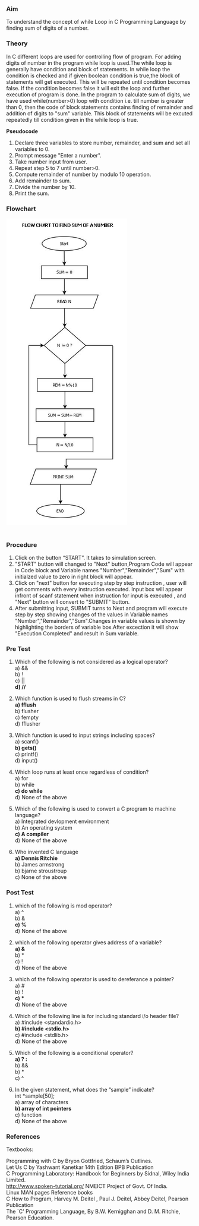 ### Aim
To understand the concept of while Loop in C Programming Language by finding sum of digits of a number.

### Theory

In C different loops are used for controlling flow of program. For adding digits of number in the program while loop is used.The while loop is generally have condition and block of statements. In while loop the condition is checked and if given boolean condition is true,the block of statements will get executed. This will be repeated until condition becomes false. If the condition becomes false it will exit the loop and further execution of program is done.
In the program to calculate sum of digits, we have used while(number>0) loop with condition i.e. till number is greater than 0, then the code of block statements contains finding of remainder and addition of digits to "sum" variable. This block of statements will be excuted repeatedly till condition given in the while loop is true. 


<b>Pseudocode</b>
1. Declare three variables to store number, remainder, and sum and set all variables to 0.
2. Prompt message "Enter a number".
3. Take number input from user.
4. Repeat step 5 to 7 until number>0.
5. Compute remainder of number by modulo 10 operation.
6. Add remainder to sum.
7. Divide the number by 10.
8. Print the sum.

### Flowchart 
<img src="/experiment/images/sum_flowchart.jpg"/><br><br>

### Procedure

1. Click on the button “START”. It takes to simulation screen. 
2. "START" button will changed to "Next" button,Program Code will appear in Code block and Variable names "Number","Remainder","Sum" with initialzed value to zero in right block will appear.
3. Click on "next" button for executing step by step instruction , user will get comments with every instruction executed. Input box will appear infront of scanf statement when instruction for input is executed , and "Next" button will convert to "SUBMIT" button. 
4. After submitting input, SUBMIT turns to Next and program will execute step by step showing changes of the values in Variable names "Number","Remainder","Sum".Changes in variable values is shown by highlighting the borders of variable box.After excection it will show "Execution Completed" and result in Sum variable.

### Pre Test
1) Which of the following is not considered as a logical operator?<br>
a) &&<br>
b) !<br>
c) ||<br>
<b>d) //<br></b>

2) Which function is used to flush streams in C?<br>
<b>a) fflush<br></b>
b) flusher<br>
c) fempty<br>
d) fflusher<br>

3) Which function is used to input strings including spaces?<br>
a) scanf()<br>
<b>b) gets()<br></b>
c) printf()<br>
d) input()<br>

4) Which loop runs at least once regardless of condition?<br>
a) for<br>
b) while<br>
<b>c) do while<br> </b>
d) None of the above <br>

5) Which of the following is used to convert a C program to machine language?<br>
a) Integrated devlopment environment<br>
b) An operating system<br>
<b>c) A compiler</b><br>
d) None of the above<br>

6) Who invented C language<br>
<b>a) Dennis Ritchie <br></b>
b) James armstrong<br>
b) bjarne stroustroup<br>
c) None of the above<br>

### Post Test
1) which of the following is mod operator?<br>
a) ^<br>
b) &<br>
<b>c) % </b><br>
d) None of the above

2) which of the following operator gives address of a variable?<br>
<b>a) & </b><br>
b) *<br>
c) !<br>
d) None of the above<br>

3) which of the following operator is used to dereferance a pointer?<br>
a) #<br>
b) !<br>
<b>c) *</b><br>
d) None of the above

4) Which of the following line is for including standard i/o header file?<br>
a) #include <standardio.h><br>
<b>b) #include <stdio.h></b><br>
c) #include <stdlib.h><br>
d) None of the above<br>

5) Which of the following is a conditional operator?<br>
<b>a) ? : <br></b>
b) &&<br>
b) *<br>
c) ^<br>

6) In the given statement, what does the “sample” indicate?<br> 
     int *sample[50];<br>
a) array of characters<br>
<b>b) array of int pointers<br></b>
c) function<br>
d) None of the above<br>

### References
Textbooks:

Programming with C by Bryon Gottfried, Schaum’s Outlines.<br>
Let Us C by Yashwant Kanetkar 14th Edition BPB Publication<br>
C Programming Laboratory: Handbook for Beginners by Sidnal, Wiley India Limited.<br>
http://www.spoken-tutorial.org/ NMEICT Project of Govt. Of India.<br>
Linux MAN pages Reference books<br>
C How to Program, Harvey M. Deitel , Paul J. Deitel, Abbey Deitel, Pearson Publication<br>
The `C' Programming Language, By B.W. Kernigghan and D. M. Ritchie, Pearson Education.<br>
